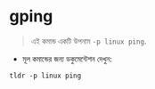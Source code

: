 # gping

> এই কমান্ড একটি উপনাম `-p linux ping`.

- মূল কমান্ডের জন্য ডকুমেন্টেশন দেখুন:

`tldr -p linux ping`
